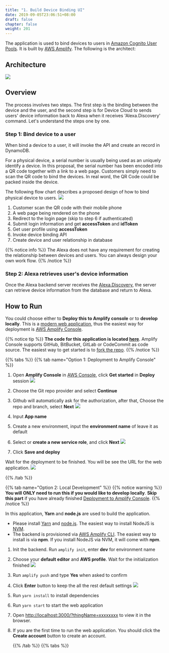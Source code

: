 ```yaml
---
title: "1. Build Device Binding UI"
date: 2019-09-05T23:06:51+08:00
draft: false
chapter: false
weight: 201
---
```


The application is used to bind devices to users in [Amazon Cognito User Pools](https://docs.aws.amazon.com/cognito/latest/developerguide/cognito-user-identity-pools.html).
It is built by [AWS Amplify](https://aws-amplify.github.io/). The following is the architect:

## Architecture
![](/images/smart-home/arch.jpg)

## Overview
The process involves two steps. 
The first step is the binding between the device and the user, and the second step is for Device Cloud to sends users' device information back to Alexa when it receives 'Alexa.Discovery' command. Let's understand the steps one by one.

### Step 1: Bind device to a user
When bind a device to a user, it will invoke the API and create an record in DynamoDB.

For a physical device, a serial number is usually being used as an uniquely identify a device.
In this proposal, the serial number has been encoded into a QR code together with a link to a 
web page. Customers simply need to scan the QR code to bind the devices. In real word, the QR Code could be packed inside the device.

The following flow chart describes a proposed design of how to bind physical device to users.
![](/images/smart-home/device-bind-flow.png)

1. Customer scan the QR code with their mobile phone
1. A web page being rendered on the phone    
1. Redirect to the login page (skip to step 6 if authenticated)    
1. Submit login information and get **accessToken** and **idToken**    
1. Get user profile using **accessToken**    
1. Invoke device binding API    
1. Create device and user relationship in database    

{{% notice info %}}
The Alexa does not have any requirement for creating the relationship between devices and users.
You can always design your own work flow. 
{{% /notice %}}

### Step 2: Alexa retrieves user's device information

Once the Alexa backend server receives the [Alexa.Discovery](https://developer.amazon.com/docs/device-apis/alexa-discovery.html),
the server can retrieve device information from the database and return to Alexa.

## How to Run
You could choose either to **Deploy this to Amplify console** or to **develop locally**.
This is a [modern web application](https://docs.aws.amazon.com/amplify/latest/userguide/welcome.html#what-are-modern-web-applications),
thus the easiest way for deployment is [AWS Amplify Console](https://docs.aws.amazon.com/zh_cn/amplify/latest/userguide/welcome.html).

{{% notice tip %}}
**The code for this application is located [here](https://github.com/lab798/aws-alexa-workshop-ui)**. Amplify Console
supports GitHub, BitBucket, GitLab or CodeCommit as code source. The easiest way to get started is to 
[fork the repo](https://help.github.com/en/articles/fork-a-repo#fork-an-example-repository). 
{{% /notice %}}

 {{% tabs %}}
   {{% tab name="Option 1: Deployment to Amplify Console" %}}
1. Open **Amplify Console** in [AWS Console](https://console.aws.amazon.com/amplify/home?region=us-east-1#/), click **Get started** in **Deploy** session
    ![](/images/smart-home/amplify-console-get-started.png)

1. Choose the Git repo provider and select **Continue**

1. Github will automatically ask for the authorization, after that, Choose the repo and branch, select **Next**
    ![](/images/smart-home/amplify-console-repo.png)

1. Input **App name**

1. Create a new environment, input the **environment name** of leave it as default

1. Select or **create a new service role**, and click **Next**
    ![](/images/smart-home/amplify-console-settings.png)

1. Click **Save and deploy**

Wait for the deployment to be finished. You will be see the URL for the web application.
    ![](/images/smart-home/amplify-url.png)

   {{% /tab %}}

   {{% tab name="Option 2: Local Development" %}}
{{% notice warning %}}
**You will ONLY need to run this if you would like to develop locally**.  **Skip this part**
if you have already finished  [Deployment to Amplify Console](#deployment-to-amplify-console).
{{% /notice %}}

In this application, **Yarn** and **node.js** are used to build the application. 
    
- Please install [Yarn](https://yarnpkg.com/en/) and [node.js](https://nodejs.org/en/). The easiest way to install NodeJS is [NVM](https://github.com/nvm-sh/nvm).    
- The backend is provisioned via [AWS Amplify CLI](https://github.com/aws-amplify/amplify-cli#install-the-cli). The easiest way to install is via **npm**. If you install NodeJS via NVM, it will come with **npm**.

1. Init the backend. Run `amplify init`, enter **dev** for environment name
1. Choose your **default editor** and **AWS profile**. Wait for the initialization finished
![](/images/smart-home/amplify-init.png)
1. Run `amplify push` and type **Yes** when asked to confirm
1. Click **Enter** button to keep the all the rest default settings
![](/images/smart-home/amplify-push.png)
1. Run `yarn install` to install dependencies
1. Run `yarn start` to start the web application
1. Open [http://localhost:3000/?thingName=xxxxxxxx](http://localhost:3000/?thingName=xxxxxxxx) to view it in the browser.
1. If you are the first time to run the web application. You should click the **Create account** button to create an account.

   {{% /tab %}}
 {{% tabs %}}


